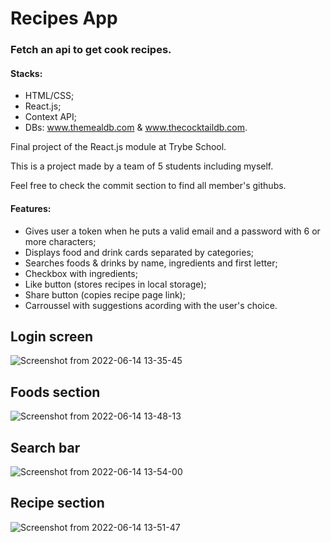 # Recipes App
### Fetch an api to get cook recipes.

#### Stacks:
- HTML/CSS;
- React.js;
- Context API;
- DBs: www.themealdb.com & www.thecocktaildb.com.



Final project of the React.js module at Trybe School.

This is a project made by a team of 5 students including myself.

Feel free to check the commit section to find all member's githubs. 

#### Features:
- Gives user a token when he puts a valid email and a password with 6 or more characters;
- Displays food and drink cards separated by categories;
- Searches foods & drinks by name, ingredients and first letter;
- Checkbox with ingredients;
- Like button (stores recipes in local storage);
- Share button (copies recipe page link);
- Carroussel with suggestions acording with the user's choice. 

## Login screen 
![Screenshot from 2022-06-14 13-35-45](https://user-images.githubusercontent.com/83843057/173630027-0262411a-512f-4706-81e3-a16c9a7925dc.png)

## Foods section

![Screenshot from 2022-06-14 13-48-13](https://user-images.githubusercontent.com/83843057/173632452-d084a069-f836-428d-ae28-f4459ce7f89c.png)

## Search bar
![Screenshot from 2022-06-14 13-54-00](https://user-images.githubusercontent.com/83843057/173633471-3d656a9b-8663-4fd9-95de-81e5ded1b98c.png)

## Recipe section
![Screenshot from 2022-06-14 13-51-47](https://user-images.githubusercontent.com/83843057/173633150-81c9a0af-1cc3-4197-8b10-df3d92e40010.png)



